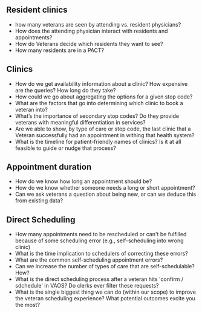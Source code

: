 ## Resident clinics
- how many veterans are seen by attending vs. resident physicians?
- How does the attending physician interact with residents and appointments?
- How do Veterans decide which residents they want to see?
- How many residents are in a PACT?

## Clinics
- How do we get availability information about a clinic? How expensive are the queries? How long do they take?
- How could we go about aggregating the options for a given stop code?
- What are the factors that go into determining which clinic to book a veteran into?
- What’s the importance of secondary stop codes? Do they provide veterans with meaningful differentiation in services?
- Are we able to show, by type of care or stop code, the last clinic that a Veteran successfully had an appointment in withing that health system?
- What is the timeline for patient-friendly names of clinics? Is it at all feasible to guide or nudge that process? 

## Appointment duration
- How do we know how long an appointment should be?
- How do we know whether someone needs a long or short appointment?
- Can we ask veterans a question about being new, or can we deduce this from existing data?

## Direct Scheduling
- How many appointments need to be rescheduled or can't be fulfilled because of some scheduling error (e.g., self-scheduling into wrong clinic)
- What is the time implication to schedulers of correcting these errors? 
- What are the common self-scheduling appointment errors?
- Can we increase the number of types of care that are self-schedulable? How?
- What is the direct scheduling process after a veteran hits 'confirm / sdchedule' in VAOS? Do clerks ever filter these requests?
- What is the single biggest thing we can do (within our scope) to improve the veteran scheduling experience? What potential outcomes excite you the most?
